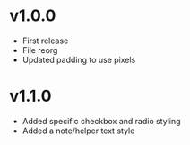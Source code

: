# v1.0.0

* First release
* File reorg
* Updated padding to use pixels

# v1.1.0

* Added specific checkbox and radio styling
* Added a note/helper text style
